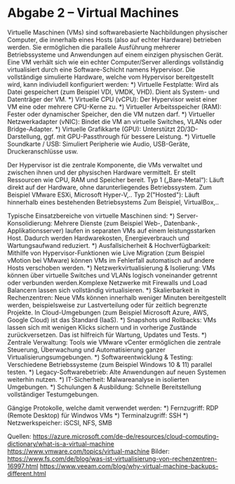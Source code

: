 # Abgabe 2 – Virtual Machines

Virtuelle Maschinen (VMs) sind softwarebasierte Nachbildungen physischer Computer, die innerhalb eines Hosts (also auf echter Hardware) betrieben werden. 
Sie ermöglichen die parallele Ausführung mehrerer Betriebssysteme und Anwendungen auf einem einzigen physischen Gerät.
Eine VM verhält sich wie ein echter Computer/Server allerdings vollständig virtualisiert durch eine Software-Schicht namens Hypervisor.
Die vollständige simulierte Hardware, welche vom Hypervisor bereitgestellt wird, kann indiviudell konfiguriert werden:
*) Virtuelle Festplatte: Wird als Datei gespeichert (zum Beispiel VDI, VMDK, VHD). Dient als System- und Datenträger der VM.
*) Virtuelle CPU (vCPU): Der Hypervisor weist einer VM eine oder mehrere CPU-Kerne zu.
*) Virtueller Arbeitsspeicher (RAM): Fester oder dynamischer Speicher, den die VM nutzen darf.
*) Virtueller Netzwerkadapter (vNIC): Bindet die VM an virtuelle Switches, VLANs oder Bridge-Adapter.
*) Virtuelle Grafikkarte (GPU): Unterstützt 2D/3D-Darstellung, ggf. mit GPU-Passthrough für bessere Leistung.
*) Virtuelle Soundkarte / USB: Simuliert Peripherie wie Audio, USB-Geräte, Druckeranschlüsse usw.


Der Hypervisor ist die zentrale Komponente, die VMs verwaltet und zwischen ihnen und der physischen Hardware vermittelt. Er stellt Ressourcen wie CPU, RAM und Speicher bereit.
Typ 1 („Bare-Metal“): Läuft direkt auf der Hardware, ohne darunterliegendes Betriebssystem. 
Zum Beispiel VMware ESXi, Microsoft Hyper-V,..
Typ 2("Hosted"): Läuft hinnerhalb eines bestehenden Betriebsystems
Zum Beispiel, VirtualBox,..

Typische Einsatzbereiche von virtuelle Maschinen sind:
*) Server-Konsolidierung: Mehrere Dienste (zum Beispiel Web-, Datenbank-, Applikationsserver) laufen in separaten VMs auf einem leistungsstarken Host.  Dadurch werden Hardwarekosten, Energieverbrauch und Wartungsaufwand reduziert.
*) Ausfallsicherheit & Hochverfügbarkeit: Mithilfe von Hypervisor-Funktionen wie Live Migration (zum Beispiel vMotion bei VMware) können VMs im Fehlerfall automatisch auf andere Hosts verschoben werden. 
*) Netzwerkvirtualisierung & Isolierung: VMs können über virtuelle Switches und VLANs logisch voneinander getrennt oder verbunden werden.Komplexe Netzwerke mit Firewalls und Load Balancern lassen sich vollständig virtualisieren.
*) Skalierbarkeit in Rechenzentren: Neue VMs können innerhalb weniger Minuten bereitgestellt werden, beispielsweise zur Lastverteilung oder für zeitlich begrenzte Projekte. In Cloud-Umgebungen (zum Beispiel Microsoft Azure, AWS, Google Cloud) ist das Standard (IaaS).
*) Snapshots und Rollbacks: VMs lassen sich mit wenigen Klicks sichern und in vorherige Zustände zurückversetzen. Das ist hilfreich für Wartung, Updates und Tests.
*) Zentrale Verwaltung: Tools wie VMware vCenter ermöglichen die zentrale Steuerung, Überwachung und Automatisierung ganzer Virtualisierungsumgebungen.
*) Softwareentwicklung & Testing: Verschiedene Betriebssysteme (zum Beispiel Windows 10 & 11) parallel testen.
*) Legacy-Softwarebetrieb: Alte Anwendungen auf neuen Systemen weiterhin nutzen.
*) IT-Sicherheit: Malwareanalyse in isolierten Umgebungen.
*) Schulungen & Ausbildung: Schnelle Bereitstellung vollständiger Testumgebungen.
    
Gängige Protokolle, welche damit verwendet werden:
*) Fernzugriff: RDP (Remote Desktop) für Windwos VMs
*) Terminalzugriff: SSH
*) Netzwerkspeicher: iSCSI, NFS, SMB


Quellen:
https://azure.microsoft.com/de-de/resources/cloud-computing-dictionary/what-is-a-virtual-machine
https://www.vmware.com/topics/virtual-machine
Bilder: https://www.fs.com/de/blog/was-ist-virtualisierung-von-rechenzentren-16997.html
https://www.veeam.com/blog/why-virtual-machine-backups-different.html 
